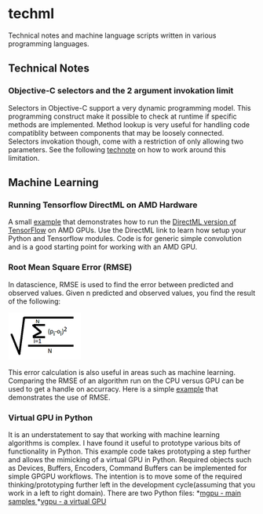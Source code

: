 # techml
Technical notes and machine language scripts written in various programming languages.

## Technical Notes

### Objective-C selectors and the 2 argument invokation limit
Selectors in Objective-C support a very dynamic programming model.  This programming construct make it possible to check at runtime if specific methods are implemented.  Method lookup is very useful for handling code compatiblity between components that may be loosely connected.  Selectors invokation though, come with a restriction of only allowing two parameters.  See the following [technote](macOS/objcselectors/README.md) on how to work around this limitation.

## Machine Learning

### Running Tensorflow DirectML on AMD Hardware
A small [example](ml/directml/testconv2dformats.py) that demonstrates how to run the [DirectML version of TensorFlow](https://docs.microsoft.com/en-us/windows/win32/direct3d12/gpu-tensorflow-wsl) on AMD GPUs.  Use the DirectML link to learn how setup your Python and Tensorflow modules.  Code is for generic simple convolution and is a good starting point for working with an AMD GPU. 

### Root Mean Square Error (RMSE)
In datascience, RMSE is used to find the error between predicted and observed values.  Given n predicted and observed values, you find the result of the following:

![Equation](doc/image/rmse.png)

This error calculation is also useful in areas such as machine learning.  Comparing the RMSE of an algorithm run on the CPU versus GPU can be used to get a handle on accurracy.
Here is a simple [example](ml/rmse/rmse.py) that demonstrates the use of RMSE.

### Virtual GPU in Python
It is an understatement to say that working with machine learning algorithms is complex.  I have found it useful to prototype various bits of functionality in Python.  This example code takes prototyping a step further and allows the mimicking of a virtual GPU in Python.  Required objects such as Devices, Buffers, Encoders, Command Buffers can be implemented for simple GPGPU workflows.  The intention is to move some of the required thinking/prototyping further left in the development cycle(assuming that you work in a left to right domain). There are two Python files:
*[mgpu - main samples ](ml/vgpu/mgpu.py)
*[vgpu - a virtual GPU](ml/vgpu/vgpu.py)

